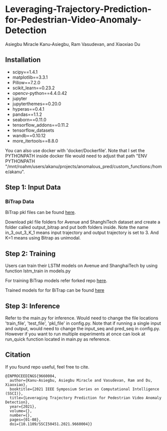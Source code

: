 # Leveraging-Trajectory-Prediction-for-Pedestrian-Video-Anomaly-Detection
Asiegbu Miracle Kanu-Asiegbu, Ram Vasudevan, and Xiaoxiao Du 

## Installation 
  * scipy==1.4.1 
  * matplotlib==3.3.1 
  * Pillow==7.2.0 
  * scikit_learn==0.23.2
  * opencv-python==4.4.0.42
  * jupyter 
  * jupyterthemes==0.20.0 
  * hyperas==0.4.1 
  * pandas==1.1.2
  * seaborn==0.11.0
  * tensorflow_addons==0.11.2
  * tensorflow_datasets
  * wandb==0.10.12
  * more_itertools==8.8.0 


 You can also use docker with 'docker/Dockerfile'. Note that I set the PYTHONPATH inside docker file would need to adjust that path
 "ENV PYTHONPATH "/mnt/roahm/users/akanu/projects/anomalous_pred/custom_functions:/home/akanu".

 
 ## Step 1: Input Data
 
 ### BiTrap Data
 BiTrap pkl files can be found [here](https://drive.google.com/drive/folders/1m7dEs0z3P4nJDUgPCFzkMz8rJ9l0WJmB?usp=sharing).
 
 Download pkl file folders for Avenue and ShanghiTech dataset and create a folder called output_bitrap and put both folders inside. 
 Note the name in_3_out_3_K_1 means input trajectory and output trajectory is set to 3. And K=1 means using Bitrap as unimodal.
 
 ## Step 2: Training
 Users can train their LSTM models on Avenue and ShanghaiTech by using function lstm_train in models.py
 
 For training BiTrap models refer forked repo [here](https://github.com/akanuasiegbu/bidireaction-trajectory-prediction).
 
 Trained models for for BiTrap can be found [here](https://drive.google.com/drive/folders/1942GF9FIzoqTVOHyW2Qo86s3R1OOSnsg?usp=sharing) 
 
 
 ## Step 3: Inference 
 Refer to the main.py for inference. Would need to change the file locations 'train_file', 'test_file', 'pkl_file' in config.py. Note that if running a single input and output, would need to change the input_seq and pred_seq in config.py. However if you want to run multiple experiments at once can look at run_quick function located in main.py as reference. 
 
 
 
 ## Citation 
If you found repo useful, feel free to cite.
```
@INPROCEEDINGS{9660004,
  author={Kanu-Asiegbu, Asiegbu Miracle and Vasudevan, Ram and Du, Xiaoxiao},
  booktitle={2021 IEEE Symposium Series on Computational Intelligence (SSCI)}, 
  title={Leveraging Trajectory Prediction for Pedestrian Video Anomaly Detection}, 
  year={2021},
  volume={},
  number={},
  pages={01-08},
  doi={10.1109/SSCI50451.2021.9660004}}
```
